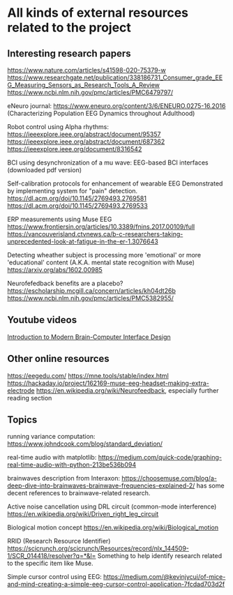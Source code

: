# All kinds of external resources related to the project


## Interesting research papers

https://www.nature.com/articles/s41598-020-75379-w
https://www.researchgate.net/publication/338186731_Consumer_grade_EEG_Measuring_Sensors_as_Research_Tools_A_Review
https://www.ncbi.nlm.nih.gov/pmc/articles/PMC6479797/

eNeuro journal:
    https://www.eneuro.org/content/3/6/ENEURO.0275-16.2016 (Characterizing Population EEG Dynamics throughout Adulthood)

Robot control using Alpha rhythms:
    https://ieeexplore.ieee.org/abstract/document/95357
    https://ieeexplore.ieee.org/abstract/document/687362
    https://ieeexplore.ieee.org/document/8316542

BCI using desynchronization of a mu wave:
    EEG-based BCI interfaces (downloaded pdf version)

Self-calibration protocols for enhancement of wearable EEG
Demonstrated by implementing system for "pain" detection.
    https://dl.acm.org/doi/10.1145/2769493.2769581
    https://dl.acm.org/doi/10.1145/2769493.2769533

ERP measurements using Muse EEG
    https://www.frontiersin.org/articles/10.3389/fnins.2017.00109/full
    https://vancouverisland.ctvnews.ca/b-c-researchers-taking-unprecedented-look-at-fatigue-in-the-er-1.3076643

Detecting wheather subject is processing more 'emotional' or more 'educational' content
(A.K.A. mental state recognition with Muse)
    https://arxiv.org/abs/1602.00985

Neurofefedback benefits are a placebo?
    https://escholarship.mcgill.ca/concern/articles/kh04dt26b
    https://www.ncbi.nlm.nih.gov/pmc/articles/PMC5382955/


## Youtube videos

[Introduction to Modern Brain-Computer Interface Design](https://www.youtube.com/watch?v=Wlwvgm3AHvc&list=PLbbCsk7MUIGcO_lZMbyymWU2UezVHNaMq)


## Other online resources

https://eegedu.com/
https://mne.tools/stable/index.html
https://hackaday.io/project/162169-muse-eeg-headset-making-extra-electrode
https://en.wikipedia.org/wiki/Neurofeedback, especially further reading section


## Topics

running variance computation:
    https://www.johndcook.com/blog/standard_deviation/

real-time audio with matplotlib:
    https://medium.com/quick-code/graphing-real-time-audio-with-python-213be536b094

brainwaves description from Interaxon:
    https://choosemuse.com/blog/a-deep-dive-into-brainwaves-brainwave-frequencies-explained-2/
    has some decent references to brainwave-related research.

Active noise cancellation using DRL circuit (common-mode interference)
    https://en.wikipedia.org/wiki/Driven_right_leg_circuit

Biological motion concept
    https://en.wikipedia.org/wiki/Biological_motion

RRID (Research Resource Identifier)
    https://scicrunch.org/scicrunch/Resources/record/nlx_144509-1/SCR_014418/resolver?q=*&l=
    Something to help identify research related to the specific item like Muse.

Simple cursor control using EEG:
    https://medium.com/@kevinjycui/of-mice-and-mind-creating-a-simple-eeg-cursor-control-application-7fcdad703d2f


